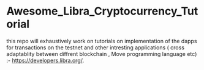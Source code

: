 # Awesome_Libra_Cryptocurrency_Tutorial
this repo will exhaustively work on  tutorials on implementation of the dapps for transactions on the testnet and other intresting applications ( cross adaptablity between diffrent blockchain , Move programming language etc) :- https://developers.libra.org/.

